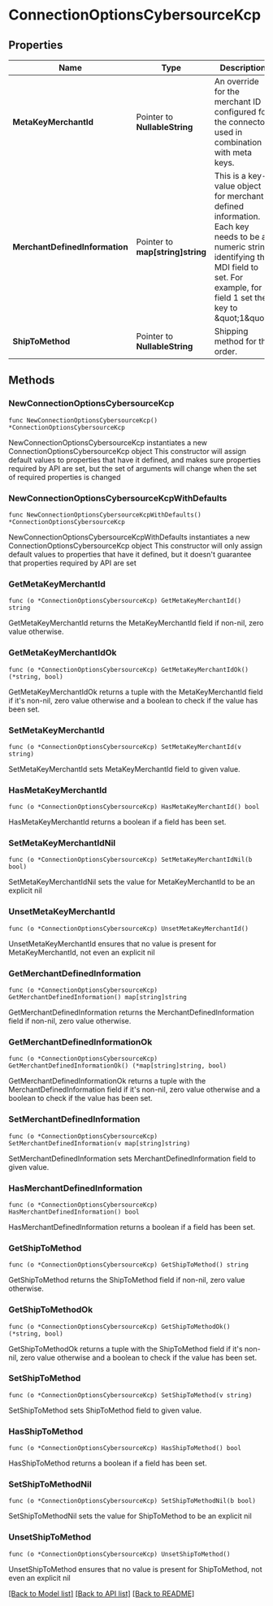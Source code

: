 # ConnectionOptionsCybersourceKcp

## Properties

Name | Type | Description | Notes
------------ | ------------- | ------------- | -------------
**MetaKeyMerchantId** | Pointer to **NullableString** | An override for the merchant ID configured for the connector, used in combination with meta keys. | [optional] 
**MerchantDefinedInformation** | Pointer to **map[string]string** | This is a key-value object for merchant defined information. Each key needs to be a numeric string identifying the MDI field to set. For example, for field 1 set the key to \&quot;1\&quot;. | [optional] 
**ShipToMethod** | Pointer to **NullableString** | Shipping method for the order. | [optional] 

## Methods

### NewConnectionOptionsCybersourceKcp

`func NewConnectionOptionsCybersourceKcp() *ConnectionOptionsCybersourceKcp`

NewConnectionOptionsCybersourceKcp instantiates a new ConnectionOptionsCybersourceKcp object
This constructor will assign default values to properties that have it defined,
and makes sure properties required by API are set, but the set of arguments
will change when the set of required properties is changed

### NewConnectionOptionsCybersourceKcpWithDefaults

`func NewConnectionOptionsCybersourceKcpWithDefaults() *ConnectionOptionsCybersourceKcp`

NewConnectionOptionsCybersourceKcpWithDefaults instantiates a new ConnectionOptionsCybersourceKcp object
This constructor will only assign default values to properties that have it defined,
but it doesn't guarantee that properties required by API are set

### GetMetaKeyMerchantId

`func (o *ConnectionOptionsCybersourceKcp) GetMetaKeyMerchantId() string`

GetMetaKeyMerchantId returns the MetaKeyMerchantId field if non-nil, zero value otherwise.

### GetMetaKeyMerchantIdOk

`func (o *ConnectionOptionsCybersourceKcp) GetMetaKeyMerchantIdOk() (*string, bool)`

GetMetaKeyMerchantIdOk returns a tuple with the MetaKeyMerchantId field if it's non-nil, zero value otherwise
and a boolean to check if the value has been set.

### SetMetaKeyMerchantId

`func (o *ConnectionOptionsCybersourceKcp) SetMetaKeyMerchantId(v string)`

SetMetaKeyMerchantId sets MetaKeyMerchantId field to given value.

### HasMetaKeyMerchantId

`func (o *ConnectionOptionsCybersourceKcp) HasMetaKeyMerchantId() bool`

HasMetaKeyMerchantId returns a boolean if a field has been set.

### SetMetaKeyMerchantIdNil

`func (o *ConnectionOptionsCybersourceKcp) SetMetaKeyMerchantIdNil(b bool)`

 SetMetaKeyMerchantIdNil sets the value for MetaKeyMerchantId to be an explicit nil

### UnsetMetaKeyMerchantId
`func (o *ConnectionOptionsCybersourceKcp) UnsetMetaKeyMerchantId()`

UnsetMetaKeyMerchantId ensures that no value is present for MetaKeyMerchantId, not even an explicit nil
### GetMerchantDefinedInformation

`func (o *ConnectionOptionsCybersourceKcp) GetMerchantDefinedInformation() map[string]string`

GetMerchantDefinedInformation returns the MerchantDefinedInformation field if non-nil, zero value otherwise.

### GetMerchantDefinedInformationOk

`func (o *ConnectionOptionsCybersourceKcp) GetMerchantDefinedInformationOk() (*map[string]string, bool)`

GetMerchantDefinedInformationOk returns a tuple with the MerchantDefinedInformation field if it's non-nil, zero value otherwise
and a boolean to check if the value has been set.

### SetMerchantDefinedInformation

`func (o *ConnectionOptionsCybersourceKcp) SetMerchantDefinedInformation(v map[string]string)`

SetMerchantDefinedInformation sets MerchantDefinedInformation field to given value.

### HasMerchantDefinedInformation

`func (o *ConnectionOptionsCybersourceKcp) HasMerchantDefinedInformation() bool`

HasMerchantDefinedInformation returns a boolean if a field has been set.

### GetShipToMethod

`func (o *ConnectionOptionsCybersourceKcp) GetShipToMethod() string`

GetShipToMethod returns the ShipToMethod field if non-nil, zero value otherwise.

### GetShipToMethodOk

`func (o *ConnectionOptionsCybersourceKcp) GetShipToMethodOk() (*string, bool)`

GetShipToMethodOk returns a tuple with the ShipToMethod field if it's non-nil, zero value otherwise
and a boolean to check if the value has been set.

### SetShipToMethod

`func (o *ConnectionOptionsCybersourceKcp) SetShipToMethod(v string)`

SetShipToMethod sets ShipToMethod field to given value.

### HasShipToMethod

`func (o *ConnectionOptionsCybersourceKcp) HasShipToMethod() bool`

HasShipToMethod returns a boolean if a field has been set.

### SetShipToMethodNil

`func (o *ConnectionOptionsCybersourceKcp) SetShipToMethodNil(b bool)`

 SetShipToMethodNil sets the value for ShipToMethod to be an explicit nil

### UnsetShipToMethod
`func (o *ConnectionOptionsCybersourceKcp) UnsetShipToMethod()`

UnsetShipToMethod ensures that no value is present for ShipToMethod, not even an explicit nil

[[Back to Model list]](../README.md#documentation-for-models) [[Back to API list]](../README.md#documentation-for-api-endpoints) [[Back to README]](../README.md)


